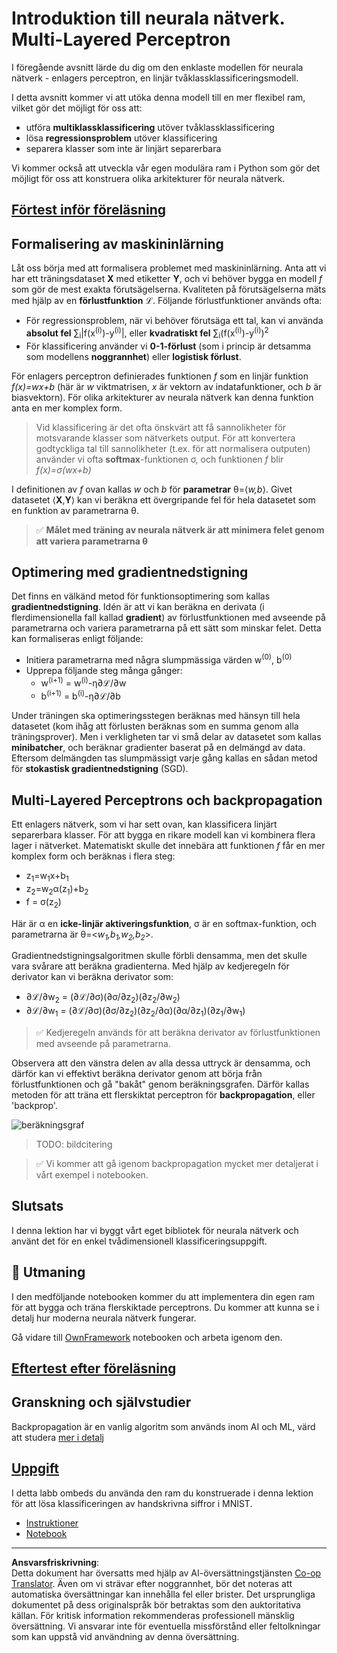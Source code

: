 <!--
CO_OP_TRANSLATOR_METADATA:
{
  "original_hash": "186bf7eeab776b36f557357ea56d4751",
  "translation_date": "2025-08-28T15:36:39+00:00",
  "source_file": "lessons/3-NeuralNetworks/04-OwnFramework/README.md",
  "language_code": "sv"
}
-->
# Introduktion till neurala nätverk. Multi-Layered Perceptron

I föregående avsnitt lärde du dig om den enklaste modellen för neurala nätverk - enlagers perceptron, en linjär tvåklassklassificeringsmodell.

I detta avsnitt kommer vi att utöka denna modell till en mer flexibel ram, vilket gör det möjligt för oss att:

* utföra **multiklassklassificering** utöver tvåklassklassificering
* lösa **regressionsproblem** utöver klassificering
* separera klasser som inte är linjärt separerbara

Vi kommer också att utveckla vår egen modulära ram i Python som gör det möjligt för oss att konstruera olika arkitekturer för neurala nätverk.

## [Förtest inför föreläsning](https://red-field-0a6ddfd03.1.azurestaticapps.net/quiz/104)

## Formalisering av maskininlärning

Låt oss börja med att formalisera problemet med maskininlärning. Anta att vi har ett träningsdataset **X** med etiketter **Y**, och vi behöver bygga en modell *f* som gör de mest exakta förutsägelserna. Kvaliteten på förutsägelserna mäts med hjälp av en **förlustfunktion** ℒ. Följande förlustfunktioner används ofta:

* För regressionsproblem, när vi behöver förutsäga ett tal, kan vi använda **absolut fel** ∑<sub>i</sub>|f(x<sup>(i)</sup>)-y<sup>(i)</sup>|, eller **kvadratiskt fel** ∑<sub>i</sub>(f(x<sup>(i)</sup>)-y<sup>(i)</sup>)<sup>2</sup>
* För klassificering använder vi **0-1-förlust** (som i princip är detsamma som modellens **noggrannhet**) eller **logistisk förlust**.

För enlagers perceptron definierades funktionen *f* som en linjär funktion *f(x)=wx+b* (här är *w* viktmatrisen, *x* är vektorn av indatafunktioner, och *b* är biasvektorn). För olika arkitekturer av neurala nätverk kan denna funktion anta en mer komplex form.

> Vid klassificering är det ofta önskvärt att få sannolikheter för motsvarande klasser som nätverkets output. För att konvertera godtyckliga tal till sannolikheter (t.ex. för att normalisera outputen) använder vi ofta **softmax**-funktionen σ, och funktionen *f* blir *f(x)=σ(wx+b)*

I definitionen av *f* ovan kallas *w* och *b* för **parametrar** θ=⟨*w,b*⟩. Givet datasetet ⟨**X**,**Y**⟩ kan vi beräkna ett övergripande fel för hela datasetet som en funktion av parametrarna θ.

> ✅ **Målet med träning av neurala nätverk är att minimera felet genom att variera parametrarna θ**

## Optimering med gradientnedstigning

Det finns en välkänd metod för funktionsoptimering som kallas **gradientnedstigning**. Idén är att vi kan beräkna en derivata (i flerdimensionella fall kallad **gradient**) av förlustfunktionen med avseende på parametrarna och variera parametrarna på ett sätt som minskar felet. Detta kan formaliseras enligt följande:

* Initiera parametrarna med några slumpmässiga värden w<sup>(0)</sup>, b<sup>(0)</sup>
* Upprepa följande steg många gånger:
    - w<sup>(i+1)</sup> = w<sup>(i)</sup>-η∂ℒ/∂w
    - b<sup>(i+1)</sup> = b<sup>(i)</sup>-η∂ℒ/∂b

Under träningen ska optimeringsstegen beräknas med hänsyn till hela datasetet (kom ihåg att förlusten beräknas som en summa genom alla träningsprover). Men i verkligheten tar vi små delar av datasetet som kallas **minibatcher**, och beräknar gradienter baserat på en delmängd av data. Eftersom delmängden tas slumpmässigt varje gång kallas en sådan metod för **stokastisk gradientnedstigning** (SGD).

## Multi-Layered Perceptrons och backpropagation

Ett enlagers nätverk, som vi har sett ovan, kan klassificera linjärt separerbara klasser. För att bygga en rikare modell kan vi kombinera flera lager i nätverket. Matematiskt skulle det innebära att funktionen *f* får en mer komplex form och beräknas i flera steg:
* z<sub>1</sub>=w<sub>1</sub>x+b<sub>1</sub>
* z<sub>2</sub>=w<sub>2</sub>α(z<sub>1</sub>)+b<sub>2</sub>
* f = σ(z<sub>2</sub>)

Här är α en **icke-linjär aktiveringsfunktion**, σ är en softmax-funktion, och parametrarna är θ=<*w<sub>1</sub>,b<sub>1</sub>,w<sub>2</sub>,b<sub>2</sub>*>.

Gradientnedstigningsalgoritmen skulle förbli densamma, men det skulle vara svårare att beräkna gradienterna. Med hjälp av kedjeregeln för derivator kan vi beräkna derivator som:

* ∂ℒ/∂w<sub>2</sub> = (∂ℒ/∂σ)(∂σ/∂z<sub>2</sub>)(∂z<sub>2</sub>/∂w<sub>2</sub>)
* ∂ℒ/∂w<sub>1</sub> = (∂ℒ/∂σ)(∂σ/∂z<sub>2</sub>)(∂z<sub>2</sub>/∂α)(∂α/∂z<sub>1</sub>)(∂z<sub>1</sub>/∂w<sub>1</sub>)

> ✅ Kedjeregeln används för att beräkna derivator av förlustfunktionen med avseende på parametrarna.

Observera att den vänstra delen av alla dessa uttryck är densamma, och därför kan vi effektivt beräkna derivator genom att börja från förlustfunktionen och gå "bakåt" genom beräkningsgrafen. Därför kallas metoden för att träna ett flerskiktat perceptron för **backpropagation**, eller 'backprop'.

<img alt="beräkningsgraf" src="images/ComputeGraphGrad.png"/>

> TODO: bildcitering

> ✅ Vi kommer att gå igenom backpropagation mycket mer detaljerat i vårt exempel i notebooken.  

## Slutsats

I denna lektion har vi byggt vårt eget bibliotek för neurala nätverk och använt det för en enkel tvådimensionell klassificeringsuppgift.

## 🚀 Utmaning

I den medföljande notebooken kommer du att implementera din egen ram för att bygga och träna flerskiktade perceptrons. Du kommer att kunna se i detalj hur moderna neurala nätverk fungerar.

Gå vidare till [OwnFramework](OwnFramework.ipynb) notebooken och arbeta igenom den.

## [Eftertest efter föreläsning](https://red-field-0a6ddfd03.1.azurestaticapps.net/quiz/204)

## Granskning och självstudier

Backpropagation är en vanlig algoritm som används inom AI och ML, värd att studera [mer i detalj](https://wikipedia.org/wiki/Backpropagation)

## [Uppgift](lab/README.md)

I detta labb ombeds du använda den ram du konstruerade i denna lektion för att lösa klassificeringen av handskrivna siffror i MNIST.

* [Instruktioner](lab/README.md)
* [Notebook](lab/MyFW_MNIST.ipynb)

---

**Ansvarsfriskrivning**:  
Detta dokument har översatts med hjälp av AI-översättningstjänsten [Co-op Translator](https://github.com/Azure/co-op-translator). Även om vi strävar efter noggrannhet, bör det noteras att automatiska översättningar kan innehålla fel eller brister. Det ursprungliga dokumentet på dess originalspråk bör betraktas som den auktoritativa källan. För kritisk information rekommenderas professionell mänsklig översättning. Vi ansvarar inte för eventuella missförstånd eller feltolkningar som kan uppstå vid användning av denna översättning.